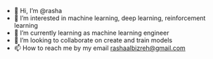 - 👋 Hi, I’m @rasha
- 👀 I’m interested in machine learning, deep learning, reinforcement learning 
- 🌱 I’m currently learning as machine learning engineer
- 💞️ I’m looking to collaborate on create and train models
- 📫 How to reach me by my email rashaalbizreh@gmail.com 


<!---
rashrosha/rashrosha is a ✨ special ✨ repository because its `README.md` (this file) appears on your GitHub profile.
You can click the Preview link to take a look at your changes.
--->
